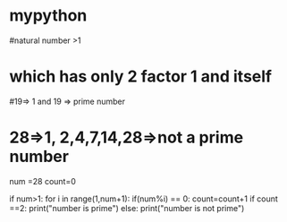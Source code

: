 # mypython
#natural number >1
# which has only 2 factor 1 and itself

#19=> 1 and 19 => prime number
# 28=>1, 2,4,7,14,28=>not a prime number

num =28
count=0

if num>1:
    for i in range(1,num+1):
        if(num%i) == 0:
              count=count+1
    if count ==2:
        print("number is prime")
    else:
        print("number is not prime")
